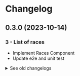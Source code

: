# Changelog

## 0.3.0 (2023-10-14)

### 3 - List of races

- Implement Races Component
- Update e2e and unit test

<details>
  <summary>See old changelogs</summary>

  ## 0.2.0 (2023-10-14)

  ### 2 - Templates

  - Implement Menu Component
  - Update e2e and unit test

  ## 0.1.0 (2023-10-14)

  ### 0 - Getting started

  - Generate the angular project
  - Add some styles
  - Implement Unit tests
  - Implement End-to-end tests
  - Implement Lint

<details>
